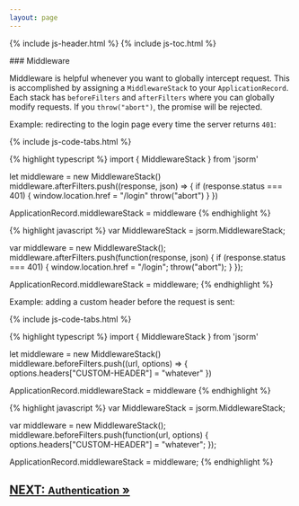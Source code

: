 ```yaml
---
layout: page
---
```


{% include js-header.html %}
{% include js-toc.html %}

<div markdown="1" class="col-md-8 col-md-offset-1">
### Middleware

Middleware is helpful whenever you want to globally intercept request.
This is accomplished by assigning a `MiddlewareStack` to your
`ApplicationRecord`. Each stack has `beforeFilters` and `afterFilters`
where you can globally modify requests. If you `throw("abort")`, the
promise will be rejected.

Example: redirecting to the login page every time the server returns `401`:

{% include js-code-tabs.html %}
<div markdown="1" class="code-tabs">
  {% highlight typescript %}
  import { MiddlewareStack } from 'jsorm'

  let middleware = new MiddlewareStack()
  middleware.afterFilters.push((response, json) => {
    if (response.status === 401) {
      window.location.href = "/login"
      throw("abort")
    }
  })

  ApplicationRecord.middlewareStack = middleware
  {% endhighlight %}

  {% highlight javascript %}
  var MiddlewareStack = jsorm.MiddlewareStack;

  var middleware = new MiddlewareStack();
  middleware.afterFilters.push(function(response, json) {
    if (response.status === 401) {
      window.location.href = "/login";
      throw("abort");
    }
  });

  ApplicationRecord.middlewareStack = middleware;
  {% endhighlight %}
</div>

Example: adding a custom header before the request is sent:

{% include js-code-tabs.html %}
<div markdown="1" class="code-tabs">
  {% highlight typescript %}
  import { MiddlewareStack } from 'jsorm'

  let middleware = new MiddlewareStack()
  middleware.beforeFilters.push((url, options) => {
    options.headers["CUSTOM-HEADER"] = "whatever"
  })

  ApplicationRecord.middlewareStack = middleware
  {% endhighlight %}

  {% highlight javascript %}
  var MiddlewareStack = jsorm.MiddlewareStack;

  var middleware = new MiddlewareStack();
  middleware.beforeFilters.push(function(url, options) {
    options.headers["CUSTOM-HEADER"] = "whatever";
  });

  ApplicationRecord.middlewareStack = middleware;
  {% endhighlight %}
</div>

<div class="clearfix">
  <h2 id="next">
    <a href="{{site.github.url}}/js/authentication">
      NEXT:
      <small>Authentication</small>
      &raquo;
    </a>
  </h2>
</div>
